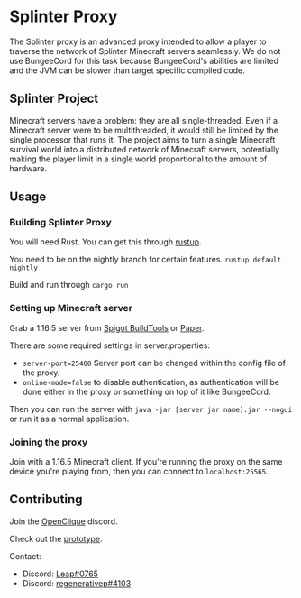 # Splinter Proxy

The Splinter proxy is an advanced proxy intended to allow a player to traverse the network of Splinter Minecraft servers seamlessly. We do not use BungeeCord for this task because BungeeCord's abilities are limited and the JVM can be slower than target specific compiled code.

## Splinter Project

Minecraft servers have a problem: they are all single-threaded. Even if a Minecraft server were to be multithreaded, it would still be limited by the single processor that runs it. The project aims to turn a single Minecraft survival world into a distributed network of Minecraft servers, potentially making the player limit in a single world proportional to the amount of hardware.

## Usage

### Building Splinter Proxy

You will need Rust. You can get this through [rustup](https://rustup.rs).

You need to be on the nightly branch for certain features. `rustup default nightly`

Build and run through `cargo run`

### Setting up Minecraft server

Grab a 1.16.5 server from [Spigot BuildTools](https://www.spigotmc.org/wiki/buildtools) or [Paper](https://papermc.io/downloads).

There are some required settings in server.properties:

- `server-port=25400` Server port can be changed within the config file of the proxy.
- `online-mode=false` to disable authentication, as authentication will be done either in the proxy or something on top of it like BungeeCord.

Then you can run the server with `java -jar [server jar name].jar --nogui` or run it as a normal application.

### Joining the proxy

Join with a 1.16.5 Minecraft client. If you're running the proxy on the same device you're playing from, then you can connect to `localhost:25565`.

## Contributing

Join the [OpenClique](https://discord.gg/F93NMyBHda) discord.

Check out the [prototype](https://github.com/OpenCliqueCraft/splinter-prototype).

Contact:

- Discord: [Leap#0765](https://gardna.net/discord)
- Discord: [regenerativep#4103](https://discord.com/users/198652932802084864)

